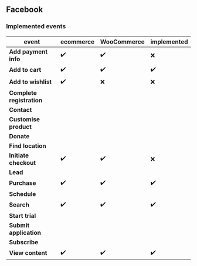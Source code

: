 ## Facebook

### Implemented events

event                      | ecommerce | WooCommerce | implemented 
---                       | ---        | ---         | ---
**Add payment info**      | ✔️          | ✔️           | ❌
**Add to cart**           | ✔️          | ✔️           | ✔️
**Add to wishlist**       | ✔️          | ❌          | ❌
**Complete registration** |            |             |
**Contact**               |            |             |
**Customise product**     |            |             |
**Donate**                |            |             |
**Find location**         |            |             |
**Initiate checkout**     | ✔️          | ✔️           | ❌
**Lead**                  |            |             |
**Purchase**              | ✔️          | ✔️           | ✔️
**Schedule**              |            |             |
**Search**                | ✔️          | ✔️           | ✔️
**Start trial**           |            |             |
**Submit application**    |            |             |
**Subscribe**             |            |             |
**View content**          | ✔️          | ✔️           | ✔️
